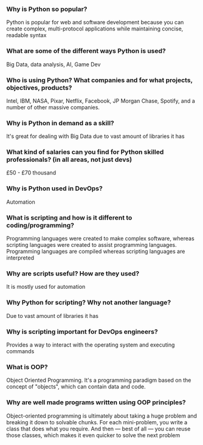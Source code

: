 ### Why is Python so popular?

Python is popular for web and software development because you can create complex, multi-protocol applications while maintaining concise, readable syntax
### What are some of the different ways Python is used?
Big Data, data analysis, AI, Game Dev

### Who is using Python? What companies and for what projects, objectives, products?
Intel, IBM, NASA, Pixar, Netflix, Facebook, JP Morgan Chase, Spotify, and a number of other massive companies.

### Why is Python in demand as a skill?
It's great for dealing with Big Data due to vast amount of libraries it has


### What kind of salaries can you find for Python skilled professionals? (in all areas, not just devs)
£50 - £70 thousand

### Why is Python used in DevOps?
Automation

### What is scripting and how is it different to coding/programming?

Programming languages were created to make complex software, whereas scripting languages were created to assist programming languages. Programming languages are compiled whereas scripting languages are interpreted

### Why are scripts useful? How are they used?
It is mostly used for automation

### Why Python for scripting? Why not another language?
Due to vast amount of libraries it has

### Why is scripting important for DevOps engineers?

Provides a way to interact with the operating system and executing commands

### What is OOP?
Object Oriented Programming. It's a programming paradigm based on the concept of "objects", which can contain data and code.

### Why are well made programs written using OOP principles?
Object-oriented programming is ultimately about taking a huge problem and breaking it down to solvable chunks. For each mini-problem, you write a class that does what you require. And then — best of all — you can reuse those classes, which makes it even quicker to solve the next problem